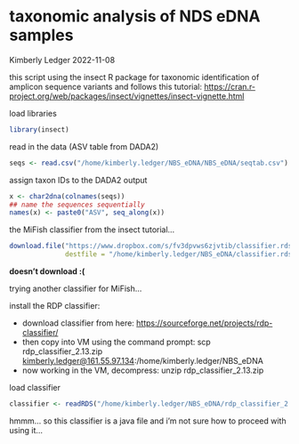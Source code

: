 taxonomic analysis of NDS eDNA samples
================
Kimberly Ledger
2022-11-08

this script using the insect R package for taxonomic identification of
amplicon sequence variants and follows this tutorial:
<https://cran.r-project.org/web/packages/insect/vignettes/insect-vignette.html>

load libraries

``` r
library(insect)
```

read in the data (ASV table from DADA2)

``` r
seqs <- read.csv("/home/kimberly.ledger/NBS_eDNA/NBS_eDNA/seqtab.csv")
```

assign taxon IDs to the DADA2 output

``` r
x <- char2dna(colnames(seqs))
## name the sequences sequentially
names(x) <- paste0("ASV", seq_along(x))
```

the MiFish classifier from the insect tutorial…

``` r
download.file("https://www.dropbox.com/s/fv3dpvws6zjvtib/classifier.rds?dl=1", 
              destfile = "/home/kimberly.ledger/NBS_eDNA/classifier.rds", mode = "wb")
```

**doesn’t download :(**

trying another classifier for MiFish…

install the RDP classifier:

- download classifier from here:
  <https://sourceforge.net/projects/rdp-classifier/>
- then copy into VM using the command prompt: scp
  rdp_classifier_2.13.zip
  <kimberly.ledger@161.55.97.134>:/home/kimberly.ledger/NBS_eDNA
- now working in the VM, decompress: unzip rdp_classifier_2.13.zip

load classifier

``` r
classifier <- readRDS("/home/kimberly.ledger/NBS_eDNA/rdp_classifier_2.13/dist/classifier.jar")
```

hmmm… so this classifier is a java file and i’m not sure how to proceed
with using it…
